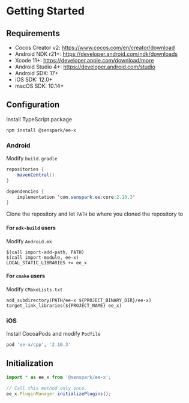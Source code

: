 # Getting Started
## Requirements
- Cocos Creator v2: <https://www.cocos.com/en/creator/download>
- Android NDK r21+: <https://developer.android.com/ndk/downloads>
- Xcode 11+: <https://developer.apple.com/download/more>
- Android Studio 4+: <https://developer.android.com/studio>
- Android SDK: 17+
- iOS SDK: 12.0+
- macOS SDK: 10.14+

## Configuration
Install TypeScript package
```
npm install @senspark/ee-x
```

### Android
Modify `build.gradle`
```java
repositories {
    mavenCentral()
}

dependencies {
    implementation 'com.senspark.ee:core:2.10.3'
}
```

Clone the repository and let `PATH` be where you cloned the repository to
#### For `ndk-build` users
Modify `Android.mk`
```
$(call import-add-path, PATH)
$(call import-module, ee-x)
LOCAL_STATIC_LIBRARIES += ee_x
```

#### For `cmake` users
Modify `CMakeLists.txt`
```
add_subdirectory(PATH/ee-x ${PROJECT_BINARY_DIR}/ee-x)
target_link_libraries(${PROJECT_NAME} ee_x)
```

### iOS
Install CocoaPods and modify `Podfile`
```ruby
pod 'ee-x/cpp', '2.10.3'
```

## Initialization
```ts
import * as ee_x from '@senspark/ee-x';

// Call this method only once.
ee_x.PluginManager.initializePlugins();
```
